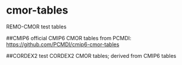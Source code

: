# cmor-tables
REMO-CMOR test tables

##CMIP6
official CMIP6 CMOR tables from PCMDI: https://github.com/PCMDI/cmip6-cmor-tables

##CORDEX2
test CORDEX2 CMOR tables; derived from CMIP6 tables